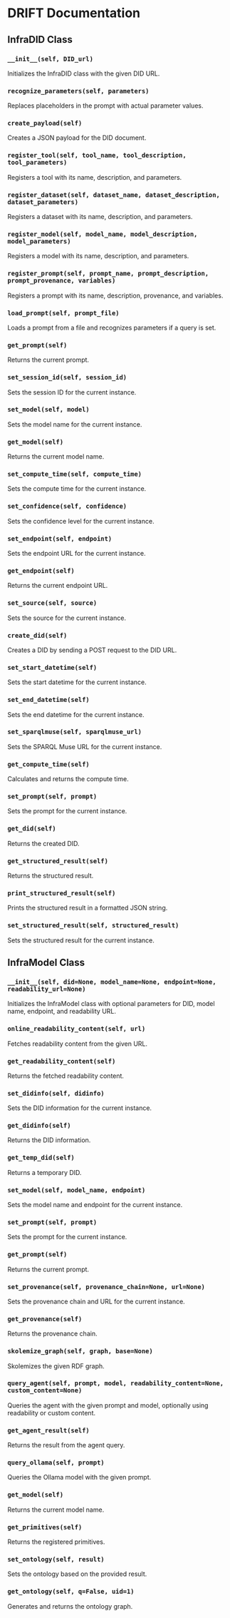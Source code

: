 # DRIFT Documentation

## InfraDID Class

### `__init__(self, DID_url)`
Initializes the InfraDID class with the given DID URL.

### `recognize_parameters(self, parameters)`
Replaces placeholders in the prompt with actual parameter values.

### `create_payload(self)`
Creates a JSON payload for the DID document.

### `register_tool(self, tool_name, tool_description, tool_parameters)`
Registers a tool with its name, description, and parameters.

### `register_dataset(self, dataset_name, dataset_description, dataset_parameters)`
Registers a dataset with its name, description, and parameters.

### `register_model(self, model_name, model_description, model_parameters)`
Registers a model with its name, description, and parameters.

### `register_prompt(self, prompt_name, prompt_description, prompt_provenance, variables)`
Registers a prompt with its name, description, provenance, and variables.

### `load_prompt(self, prompt_file)`
Loads a prompt from a file and recognizes parameters if a query is set.

### `get_prompt(self)`
Returns the current prompt.

### `set_session_id(self, session_id)`
Sets the session ID for the current instance.

### `set_model(self, model)`
Sets the model name for the current instance.

### `get_model(self)`
Returns the current model name.

### `set_compute_time(self, compute_time)`
Sets the compute time for the current instance.

### `set_confidence(self, confidence)`
Sets the confidence level for the current instance.

### `set_endpoint(self, endpoint)`
Sets the endpoint URL for the current instance.

### `get_endpoint(self)`
Returns the current endpoint URL.

### `set_source(self, source)`
Sets the source for the current instance.

### `create_did(self)`
Creates a DID by sending a POST request to the DID URL.

### `set_start_datetime(self)`
Sets the start datetime for the current instance.

### `set_end_datetime(self)`
Sets the end datetime for the current instance.

### `set_sparqlmuse(self, sparqlmuse_url)`
Sets the SPARQL Muse URL for the current instance.

### `get_compute_time(self)`
Calculates and returns the compute time.

### `set_prompt(self, prompt)`
Sets the prompt for the current instance.

### `get_did(self)`
Returns the created DID.

### `get_structured_result(self)`
Returns the structured result.

### `print_structured_result(self)`
Prints the structured result in a formatted JSON string.

### `set_structured_result(self, structured_result)`
Sets the structured result for the current instance.

## InfraModel Class

### `__init__(self, did=None, model_name=None, endpoint=None, readability_url=None)`
Initializes the InfraModel class with optional parameters for DID, model name, endpoint, and readability URL.

### `online_readability_content(self, url)`
Fetches readability content from the given URL.

### `get_readability_content(self)`
Returns the fetched readability content.

### `set_didinfo(self, didinfo)`
Sets the DID information for the current instance.

### `get_didinfo(self)`
Returns the DID information.

### `get_temp_did(self)`
Returns a temporary DID.

### `set_model(self, model_name, endpoint)`
Sets the model name and endpoint for the current instance.

### `set_prompt(self, prompt)`
Sets the prompt for the current instance.

### `get_prompt(self)`
Returns the current prompt.

### `set_provenance(self, provenance_chain=None, url=None)`
Sets the provenance chain and URL for the current instance.

### `get_provenance(self)`
Returns the provenance chain.

### `skolemize_graph(self, graph, base=None)`
Skolemizes the given RDF graph.

### `query_agent(self, prompt, model, readability_content=None, custom_content=None)`
Queries the agent with the given prompt and model, optionally using readability or custom content.

### `get_agent_result(self)`
Returns the result from the agent query.

### `query_ollama(self, prompt)`
Queries the Ollama model with the given prompt.

### `get_model(self)`
Returns the current model name.

### `get_primitives(self)`
Returns the registered primitives.

### `set_ontology(self, result)`
Sets the ontology based on the provided result.

### `get_ontology(self, q=False, uid=1)`
Generates and returns the ontology graph. 